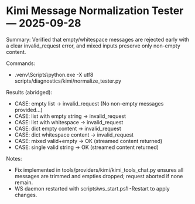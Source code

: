 # Kimi Message Normalization Tester — 2025-09-28

Summary: Verified that empty/whitespace messages are rejected early with a clear invalid_request error, and mixed inputs preserve only non-empty content.

Commands:
- .venv\Scripts\python.exe -X utf8 scripts/diagnostics/kimi/normalize_tester.py

Results (abridged):
- CASE: empty list → invalid_request (No non-empty messages provided...)
- CASE: list with empty string → invalid_request
- CASE: list with whitespace → invalid_request
- CASE: dict empty content → invalid_request
- CASE: dict whitespace content → invalid_request
- CASE: mixed valid+empty → OK (streamed content returned)
- CASE: single valid string → OK (streamed content returned)

Notes:
- Fix implemented in tools/providers/kimi/kimi_tools_chat.py ensures all messages are trimmed and empties dropped; request aborted if none remain.
- WS daemon restarted with scripts\ws_start.ps1 -Restart to apply changes.

